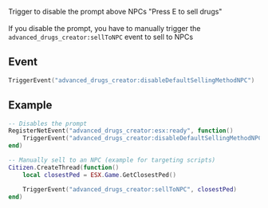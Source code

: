 Trigger to disable the prompt above NPCs "Press E to sell drugs"
<br/><br/>
If you disable the prompt, you have to manually trigger the ```advanced_drugs_creator:sellToNPC``` event to sell to NPCs

## Event
``` lua
TriggerEvent("advanced_drugs_creator:disableDefaultSellingMethodNPC")
```

## Example
``` lua
-- Disables the prompt
RegisterNetEvent("advanced_drugs_creator:esx:ready", function() 
    TriggerEvent("advanced_drugs_creator:disableDefaultSellingMethodNPC")
end)

-- Manually sell to an NPC (example for targeting scripts)
Citizen.CreateThread(function() 
    local closestPed = ESX.Game.GetClosestPed()

    TriggerEvent("advanced_drugs_creator:sellToNPC", closestPed)
end)
```